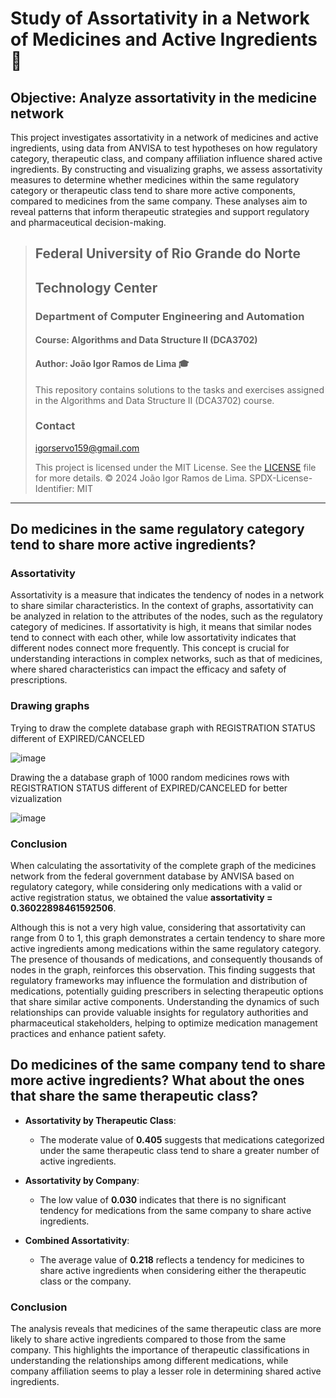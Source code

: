 # Study of Assortativity in a Network of Medicines and Active Ingredients :busts_in_silhouette:

## Objective: Analyze assortativity in the medicine network

This project investigates assortativity in a network of medicines and active ingredients, using data from ANVISA to test hypotheses on how regulatory category, therapeutic class, and company affiliation influence shared active ingredients. By constructing and visualizing graphs, we assess assortativity measures to determine whether medicines within the same regulatory category or therapeutic class tend to share more active components, compared to medicines from the same company. These analyses aim to reveal patterns that inform therapeutic strategies and support regulatory and pharmaceutical decision-making.

> ## Federal University of Rio Grande do Norte  
> ## Technology Center  
> ### Department of Computer Engineering and Automation  
> #### Course: **Algorithms and Data Structure II (DCA3702)**  
> #### Author: **João Igor Ramos de Lima :mortar_board:**
>
> This repository contains solutions to the tasks and exercises assigned in the Algorithms and Data Structure II (DCA3702) course.
>
> ### Contact
> [igorservo159@gmail.com](mailto:igorservo159@gmail.com)
>
> This project is licensed under the MIT License. See the [LICENSE](../../LICENSE) file for more details.
> © 2024 João Igor Ramos de Lima.
> SPDX-License-Identifier: MIT

---

## Do medicines in the same regulatory category tend to share more active ingredients?

### Assortativity

Assortativity is a measure that indicates the tendency of nodes in a network to share similar characteristics. In the context of graphs, assortativity can be analyzed in relation to the attributes of the nodes, such as the regulatory category of medicines. If assortativity is high, it means that similar nodes tend to connect with each other, while low assortativity indicates that different nodes connect more frequently. This concept is crucial for understanding interactions in complex networks, such as that of medicines, where shared characteristics can impact the efficacy and safety of prescriptions.

### Drawing graphs

Trying to draw the complete database graph with REGISTRATION STATUS different of EXPIRED/CANCELED

![image](https://github.com/user-attachments/assets/31957735-8df1-48d8-968f-4cb6ac96134e)

Drawing the a database graph of 1000 random medicines rows with REGISTRATION STATUS different of EXPIRED/CANCELED for better vizualization

![image](https://github.com/user-attachments/assets/a3861171-abbd-46fe-9c19-1d15bb2f6de0)

### Conclusion

When calculating the assortativity of the complete graph of the medicines network from the federal government database by ANVISA based on regulatory category, while considering only medications with a valid or active registration status, we obtained the value **assortativity = 0.36022898461592506**.

Although this is not a very high value, considering that assortativity can range from 0 to 1, this graph demonstrates a certain tendency to share more active ingredients among medications within the same regulatory category. The presence of thousands of medications, and consequently thousands of nodes in the graph, reinforces this observation. This finding suggests that regulatory frameworks may influence the formulation and distribution of medications, potentially guiding prescribers in selecting therapeutic options that share similar active components. Understanding the dynamics of such relationships can provide valuable insights for regulatory authorities and pharmaceutical stakeholders, helping to optimize medication management practices and enhance patient safety.

## Do medicines of the same company tend to share more active ingredients? What about the ones that share the same therapeutic class?
- **Assortativity by Therapeutic Class**: 
  - The moderate value of **0.405** suggests that medications categorized under the same therapeutic class tend to share a greater number of active ingredients.
  
- **Assortativity by Company**: 
  - The low value of **0.030** indicates that there is no significant tendency for medications from the same company to share active ingredients.

- **Combined Assortativity**: 
  - The average value of **0.218** reflects a tendency for medicines to share active ingredients when considering either the therapeutic class or the company.

### Conclusion
The analysis reveals that medicines of the same therapeutic class are more likely to share active ingredients compared to those from the same company. This highlights the importance of therapeutic classifications in understanding the relationships among different medications, while company affiliation seems to play a lesser role in determining shared active ingredients.

